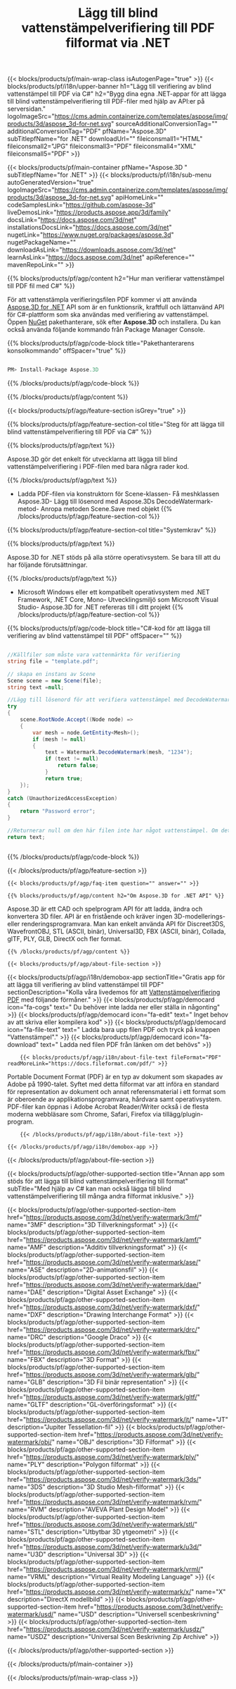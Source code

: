 ﻿---
title: Lägg till blind vattenstämpelverifiering till PDF filformat via .NET 
weight: 830
url: /sv/net/verify-watermark/pdf/ 
description: C# källkod för att ladda, rendera och lägga till blind vattenstämpelsverifiering till PDF dokument på .NET Framework, .NET Core, Mono.
---
{{< blocks/products/pf/main-wrap-class isAutogenPage="true" >}}
{{< blocks/products/pf/i18n/upper-banner h1="Lägg till verifiering av blind vattenstämpel till PDF via C#" h2="Bygg dina egna .NET-appar för att lägga till blind vattenstämpelverifiering till PDF-filer med hjälp av API:er på serversidan." logoImageSrc="https://cms.admin.containerize.com/templates/aspose/img/products/3d/aspose_3d-for-net.svg" sourceAdditionalConversionTag="" additionalConversionTag="PDF" pfName="Aspose.3D" subTitlepfName="for .NET" downloadUrl="" fileiconsmall1="HTML" fileiconsmall2="JPG" fileiconsmall3="PDF" fileiconsmall4="XML" fileiconsmall5="PDF" >}}

{{< blocks/products/pf/main-container pfName="Aspose.3D " subTitlepfName="for .NET" >}}
{{< blocks/products/pf/i18n/sub-menu autoGeneratedVersion="true" logoImageSrc="https://cms.admin.containerize.com/templates/aspose/img/products/3d/aspose_3d-for-net.svg" apiHomeLink="" codeSamplesLink="https://github.com/aspose-3d" liveDemosLink="https://products.aspose.app/3d/family" docsLink="https://docs.aspose.com/3d/net" installationsDocsLink="https://docs.aspose.com/3d/net" nugetLink="https://www.nuget.org/packages/aspose.3d" nugetPackageName="" downloadAsLink="https://downloads.aspose.com/3d/net" learnAsLink="https://docs.aspose.com/3d/net" apiReference="" mavenRepoLink="" >}}

{{% blocks/products/pf/agp/content h2="Hur man verifierar vattenstämpel till PDF fil med C#" %}}

 För att vattenstämpla verifieringsfilen PDF kommer vi att använda
 [Aspose.3D for .NET](https://products.aspose.com/3d/net) 
 API som är en funktionsrik, kraftfull och lättanvänd API för C#-plattform som ska användas med verifiering av vattenstämpel. Öppen
 [NuGet](https://www.nuget.org/packages/aspose.3d) 
 pakethanterare, sök efter
 **Aspose.3D** 
 och installera. Du kan också använda följande kommando från Package Manager Console.

{{% blocks/products/pf/agp/code-block title="Pakethanterarens konsolkommando" offSpacer="true" %}}

```cs

PM> Install-Package Aspose.3D


```

{{% /blocks/products/pf/agp/code-block %}}

{{% /blocks/products/pf/agp/content %}}

{{< blocks/products/pf/agp/feature-section isGrey="true" >}}

{{% blocks/products/pf/agp/feature-section-col title="Steg för att lägga till blind vattenstämpelverifiering till PDF via C#" %}}

{{% blocks/products/pf/agp/text %}}

 Aspose.3D gör det enkelt för utvecklarna att lägga till blind vattenstämpelverifiering i PDF-filen med bara några rader kod.

{{% /blocks/products/pf/agp/text %}}

- Ladda PDF-filen via konstruktorn för Scene-klassen- Få meshklassen Aspose.3D- Lägg till lösenord med Aspose.3Ds DecodeWatermark-metod- Anropa metoden Scene.Save med objekt
{{% /blocks/products/pf/agp/feature-section-col %}}

{{% blocks/products/pf/agp/feature-section-col title="Systemkrav" %}}

{{% blocks/products/pf/agp/text %}}

 Aspose.3D for .NET stöds på alla större operativsystem. Se bara till att du har följande förutsättningar.

{{% /blocks/products/pf/agp/text %}}

- Microsoft Windows eller ett kompatibelt operativsystem med .NET Framework, .NET Core, Mono- Utvecklingsmiljö som Microsoft Visual Studio- Aspose.3D for .NET refereras till i ditt projekt
{{% /blocks/products/pf/agp/feature-section-col %}}

{{% blocks/products/pf/agp/code-block title="C#-kod för att lägga till verifiering av blind vattenstämpel till PDF" offSpacer="" %}}

```cs

//Källfiler som måste vara vattenmärkta för verifiering
string file = "template.pdf";

// skapa en instans av Scene
Scene scene = new Scene(file);
string text =null;

//Lägg till lösenord för att verifiera vattenstämpel med DecodeWatermark-metoden
try
{
    scene.RootNode.Accept((Node node) =>
    {
        var mesh = node.GetEntity<Mesh>();
        if (mesh != null)
        {
            text = Watermark.DecodeWatermark(mesh, "1234");
            if (text != null)
                return false;
            }
            return true;
    });
}
catch (UnauthorizedAccessException)
{
    return "Password error";
}

//Returnerar null om den här filen inte har något vattenstämpel. Om det finns en vattenstämpel, returnera vattenstämpelns innehåll
return text;



```

{{% /blocks/products/pf/agp/code-block %}}

{{< /blocks/products/pf/agp/feature-section >}}

    {{< blocks/products/pf/agp/faq-item question="" answer="" >}}
 

<!-- aboutfile Starts -->

    {{% blocks/products/pf/agp/content h2="Om Aspose.3D for .NET API" %}}

 Aspose.3D är ett CAD och spelprogram API för att ladda, ändra och konvertera 3D filer. API är en fristående och kräver ingen 3D-modellerings- eller renderingsprogramvara. Man kan enkelt använda API för Discreet3DS, WavefrontOBJ, STL (ASCII, binär), Universal3D, FBX (ASCII, binär), Collada, glTF, PLY, GLB, DirectX och fler format. 



    {{% /blocks/products/pf/agp/content %}}

    {{< blocks/products/pf/agp/about-file-section >}}

{{< blocks/products/pf/agp/i18n/demobox-app sectionTitle="Gratis app för att lägga till verifiering av blind vattenstämpel till PDF" sectionDescription="Kolla våra livedemos för att [Vattenstämpelverifiering PDF](https://products.aspose.app/3d/verify-watermark/pdf) med följande förmåner." >}}
            {{< blocks/products/pf/agp/democard icon="fa-cogs" text=" Du behöver inte ladda ner eller ställa in någonting" >}}
            {{< blocks/products/pf/agp/democard icon="fa-edit" text=" Inget behov av att skriva eller kompilera kod" >}}
            {{< blocks/products/pf/agp/democard icon="fa-file-text" text=" Ladda bara upp filen PDF och tryck på knappen \"Vattenstämpel\"." >}}
            {{< blocks/products/pf/agp/democard icon="fa-download" text=" Ladda ned filen PDF från länken om det behövs" >}}

        {{< blocks/products/pf/agp/i18n/about-file-text fileFormat="PDF" readMoreLink="https://docs.fileformat.com/pdf/" >}}
Portable Document Format (PDF) är en typ av dokument som skapades av Adobe på 1990-talet. Syftet med detta filformat var att införa en standard för representation av dokument och annat referensmaterial i ett format som är oberoende av applikationsprogramvara, hårdvara samt operativsystem. PDF-filer kan öppnas i Adobe Acrobat Reader/Writer också i de flesta moderna webbläsare som Chrome, Safari, Firefox via tillägg/plugin-program.

        {{< /blocks/products/pf/agp/i18n/about-file-text >}}

    {{< /blocks/products/pf/agp/i18n/demobox-app >}}

{{< /blocks/products/pf/agp/about-file-section >}}

<!-- aboutfile Ends -->

{{< blocks/products/pf/agp/other-supported-section title="Annan app som stöds för att lägga till blind vattenstämpelverifiering till format" subTitle="Med hjälp av C# kan man också lägga till blind vattenstämpelverifiering till många andra filformat inklusive." >}}

{{< blocks/products/pf/agp/other-supported-section-item href="https://products.aspose.com/3d/net/verify-watermark/3mf/" name="3MF" description="3D Tillverkningsformat" >}}
{{< blocks/products/pf/agp/other-supported-section-item href="https://products.aspose.com/3d/net/verify-watermark/amf/" name="AMF" description="Additiv tillverkningsformat" >}}
{{< blocks/products/pf/agp/other-supported-section-item href="https://products.aspose.com/3d/net/verify-watermark/ase/" name="ASE" description="2D-animationsfil" >}}
{{< blocks/products/pf/agp/other-supported-section-item href="https://products.aspose.com/3d/net/verify-watermark/dae/" name="DAE" description="Digital Asset Exchange" >}}
{{< blocks/products/pf/agp/other-supported-section-item href="https://products.aspose.com/3d/net/verify-watermark/dxf/" name="DXF" description="Drawing Interchange Format" >}}
{{< blocks/products/pf/agp/other-supported-section-item href="https://products.aspose.com/3d/net/verify-watermark/drc/" name="DRC" description="Google Draco" >}}
{{< blocks/products/pf/agp/other-supported-section-item href="https://products.aspose.com/3d/net/verify-watermark/fbx/" name="FBX" description="3D Format" >}}
{{< blocks/products/pf/agp/other-supported-section-item href="https://products.aspose.com/3d/net/verify-watermark/glb/" name="GLB" description="3D Fil binär representation" >}}
{{< blocks/products/pf/agp/other-supported-section-item href="https://products.aspose.com/3d/net/verify-watermark/gltf/" name="GLTF" description="GL-överföringsformat" >}}
{{< blocks/products/pf/agp/other-supported-section-item href="https://products.aspose.com/3d/net/verify-watermark/jt/" name="JT" description="Jupiter Tessellation-fil" >}}
{{< blocks/products/pf/agp/other-supported-section-item href="https://products.aspose.com/3d/net/verify-watermark/obj/" name="OBJ" description="3D Filformat" >}}
{{< blocks/products/pf/agp/other-supported-section-item href="https://products.aspose.com/3d/net/verify-watermark/ply/" name="PLY" description="Polygon filformat" >}}
{{< blocks/products/pf/agp/other-supported-section-item href="https://products.aspose.com/3d/net/verify-watermark/3ds/" name="3DS" description="3D Studio Mesh-filformat" >}}
{{< blocks/products/pf/agp/other-supported-section-item href="https://products.aspose.com/3d/net/verify-watermark/rvm/" name="RVM" description="AVEVA Plant Design Model" >}}
{{< blocks/products/pf/agp/other-supported-section-item href="https://products.aspose.com/3d/net/verify-watermark/stl/" name="STL" description="Utbytbar 3D ytgeometri" >}}
{{< blocks/products/pf/agp/other-supported-section-item href="https://products.aspose.com/3d/net/verify-watermark/u3d/" name="U3D" description="Universal 3D" >}}
{{< blocks/products/pf/agp/other-supported-section-item href="https://products.aspose.com/3d/net/verify-watermark/vrml/" name="VRML" description="Virtual Reality Modeling Language" >}}
{{< blocks/products/pf/agp/other-supported-section-item href="https://products.aspose.com/3d/net/verify-watermark/x/" name="X" description="DirectX modellbild" >}}
{{< blocks/products/pf/agp/other-supported-section-item href="https://products.aspose.com/3d/net/verify-watermark/usd/" name="USD" description="Universell scenbeskrivning" >}}
{{< blocks/products/pf/agp/other-supported-section-item href="https://products.aspose.com/3d/net/verify-watermark/usdz/" name="USDZ" description="Universal Scen Beskrivning Zip Archive" >}}

{{< /blocks/products/pf/agp/other-supported-section >}}

{{< /blocks/products/pf/main-container >}}
    
{{< /blocks/products/pf/main-wrap-class >}}